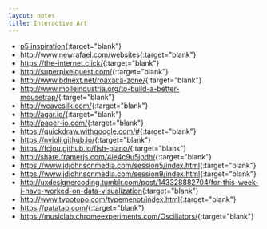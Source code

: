 ```yaml
---
layout: notes
title: Interactive Art
---
```



- [p5 inspiration](https://github.com/ITPNYU/ICM-2016/wiki/Inspiration){:target="blank"}
- <http://www.newrafael.com/websites>{:target="blank"}
- <https://the-internet.click/>{:target="blank"}
- <http://superpixelquest.com/>{:target="blank"}
- <http://www.bdnext.net/roaxaca-zone/>{:target="blank"}
- <http://www.molleindustria.org/to-build-a-better-mousetrap/>{:target="blank"}
- <http://weavesilk.com/>{:target="blank"}
- <http://agar.io/>{:target="blank"}
- <http://paper-io.com/>{:target="blank"}
- <https://quickdraw.withgoogle.com/#>{:target="blank"}
- <https://nvioli.github.io/>{:target="blank"}
- <https://fcjou.github.io/fish-piano/>{:target="blank"}
- <http://share.framerjs.com/4ie4c9u5jodh/>{:target="blank"}
- <https://www.jdjohnsonmedia.com/session5/index.html>{:target="blank"}
- <https://www.jdjohnsonmedia.com/session9/index.html>{:target="blank"}
- <http://uxdesignercoding.tumblr.com/post/143328882704/for-this-week-i-have-worked-on-data-visualization>{:target="blank"}
- <http://www.typotopo.com/typemenot/index.html>{:target="blank"}
- <https://patatap.com/>{:target="blank"}
- <https://musiclab.chromeexperiments.com/Oscillators/>{:target="blank"}

<!-- 
https://www.enhance.computer/


videos

funny hacking scene from "castle" // https://www.youtube.com/watch?v=K7Hn1rPQouU 
social network - kind fucked up // https://www.youtube.com/watch?v=BPazh2kDdvA
tim berners lee - 25th aniversary of internet // https://www.youtube.com/watch?v=loi6PYaRqHA
	- better production interview // https://www.youtube.com/watch?v=eNzx3PjJ_MA
2001 // https://www.youtube.com/watch?v=qDrDUmuUBTo


 -->